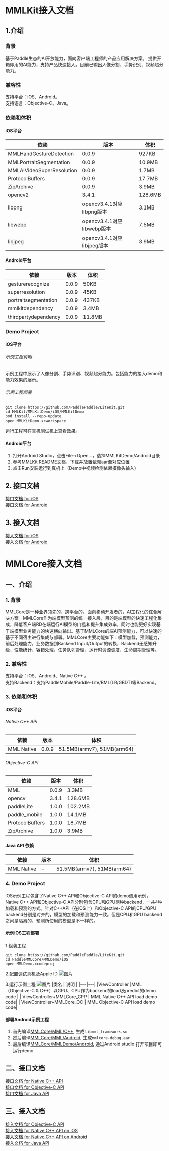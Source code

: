 # MMLKit接入文档
## 1.介绍
### 背景
基于Paddle⽣态的AI开放能⼒，⾯向客户端⼯程师的产品应⽤解决⽅案。 提供开箱即用的AI能力，支持产品快速接入。目前已输出人像分割、手势识别、视频超分能力。

### 兼容性
支持平台：iOS、Android。
<br>
支持语言：Objective-C、Java。

### 依赖和体积
#### iOS平台
|依赖 | 版本| 体积 |
|---|---|---|
|MMLHandGestureDetection| 0.0.9| 927KB |
|MMLPortraitSegmentation| 0.0.9| 10.9MB |
|MMLAIVideoSuperResolution| 0.0.9| 1.7MB |
|ProtocolBuffers| 0.0.9| 17.7MB |
|ZipArchive| 0.0.9| 3.9MB |
|opencv2| 3.4.1| 128.6MB |
|libpng| opencv3.4.1对应libpng版本| 3.1MB |
|libwebp| opencv3.4.1对应libwebp版本| 7.5MB | 
|libjpeg| opencv3.4.1对应libjpeg版本| 3.9MB | 


#### Android平台
|依赖 | 版本| 体积 |
|---|---|---|
|gesturerecognize | 0.0.9 | 50KB |
|superresolution | 0.0.9 | 45KB |
|portraitsegmentation | 0.0.9 | 437KB |
|mmlkitdependency | 0.0.9 | 3.4MB |
|thirdpartydependency | 0.0.9 | 11.8MB |

### Demo Project
#### iOS平台
###### 示例工程说明
示例工程中展示了人像分割、手势识别、视频超分能力。包括能力的接入demo和能力效果的展示。

###### 示例工程部署
```
git clone https://github.com/PaddlePaddle/LiteKit.git
cd MMLKit/MMLKitDemo/iOS/MMLKitDemo
pod install --repo-update
open MMLKitDemo.xcworkspace
```
运行工程可在真机测试机上查看效果。


#### Android平台
1. 打开Android Studio，点击File->Open...，选择MMLKitDemo/Android目录
2. 参考[MMLKit README](/MMLKit/MMLKitDemo/Android/README.md)文档，下载并放置依赖aar至对应位置
3. 点击Run安装运行到真机上（Demo中视频检测依赖摄像头输入）



## 2. 接口文档
[接口文档 for iOS](/Doc/MMLKit接口文档(for%20iOS).md) <br>
[接口文档 for Android](/Doc/MMLKit接口文档(for%20Android).md)


## 3. 接入文档
[接入文档 for iOS](/Doc/MMLKit接入文档(for%20iOS).md) <br>
[接入文档 for Android](/Doc/MMLKit接入文档(for%20Android).md)









# MMLCore接入文档
## 一、介绍
### 1. 背景
MMLCore是一种业界领先的，跨平台的，面向移动开发者的，AI工程化的综合解决方案。MMLCore作为端模型预测的统一接入层，目的是端模型的快速工程化集成，降低客户端RD在端运行AI模型的门槛和提升集成效率，同时也能更好实现基于端模型业务能力的快速横向输出。基于MMLCore的端AI预测能力，可以快速的基于不同宿主进行集成与部署。MMLCore主要功能如下：模型加载，预测能力，前后处理能力，业务数据到Backend Input/Output的转换，Backend无感知升级，性能统计，容错处理，任务队列管理，运行时资源调度，生命周期管理等。


### 2. 兼容性
支持平台：iOS、Android、Native C++ 。<br>
支持Backend：支持PaddleMobile/Paddle-Lite/BML(LR/GBDT)等Backend。 


### 3. 依赖和体积
#### iOS平台
###### Native C++ API

| 依赖 | 版本 | 体积 | 
|---|---|---|
| MML Native | 0.0.9 | 51.5MB(armv7), 51MB(arm64) |

###### Objective-C API
|依赖| 版本|体积 | 
|---|---|---|
|MML|0.0.9|3.3MB|
|opencv|3.4.1|128.6MB|
|paddleLite|1.0.0|102.2MB|
|paddle_mobile|1.0.0|14.1MB|
|ProtocolBuffers|1.0.0|18.7MB|
|ZipArchive|1.0.0|3.9MB|


#### Java API 依赖
|依赖|版本| 体积 | 
|---|---|---|
| MML Native|-|51.5MB(armv7), 51MB(arm64) |

### 4. Demo Project
iOS示例工程包含了Native C++ API和Objective-C API的demo调用示例，Native C++ API和Objective-C API分别包含CPU和GPU两种backend，一共4种加载和预测的方式。针对C++API（在iOS上）和Objective-C API的CPU/GPU backend分别是对齐的，模型的加载和预测能力一致。但是CPU和GPU backend之间是隔离的，预测所使用的模型是不一样的。

#### 示例iOS工程部署
1.组装工程 
```
git clone https://github.com/PaddlePaddle/LiteKit.git
cd PaddleMMLCore/MMLDemo/iOS
open MMLDemo.xcodeproj
```
2.配置调试真机及Apple ID
![图片](/Doc/Resources/1_1.png)

3.运行示例工程
![图片](/Doc/Resources/1_2.png)
|类名 | 说明 | 
|---|---|
|ViewController |MML（Objective-C & C++）以GPU、CPU作为backend的load及predict的demo code |
| ViewController+MMLCore_CPP | MML Native C++ API load demo code|
| ViewController+MMLCore_OC | MML Objective-C API load demo code|

#### 部署Android示例工程  
1. 首先编译[MMLCore/MML/C++](MMLCore/MML/C%2B%2B/README.md), 生成`libmml_framework.so`
2. 然后编译[MMLCore/MML/Android](MMLCore/MML/Android/README.md), 生成`mmlcore-debug.aar`
3. 最后编译[MMLCore/MMLDemo/Android](MMLCore/MMLDemo/Android/README.md), 通过Android studio 打开项目即可运行demo

## 二、接口文档
[接口文档 for Native C++ API](/Doc/MMLCore接口文档(for%20Native%20C%2B%2B%20API).md)
<br>
[接口文档 for Objective-C API ](/Doc/MMLCore接口文档(for%20Objective-C%20API).md)
<br>
[接口文档 for Java API ](/Doc/MMLCore接口文档(for%20Java%20API).md)

## 三、接入文档
[接入文档 for Objective-C API ](/Doc/MMLCore接入文档(for%20Objective-C%20API).md)
<br>
[接入文档 for Native C++ API on iOS](/Doc/MMLCore接入文档(for%20Native%20C%2B%2B%20API%20on%20iOS).md)
<br>
[接入文档 for Native C++ API on Android](/Doc/MMLCore接入文档(for%20Native%20C%2B%2B%20API%20on%20Android).md)
<br>
[接入文档 for Java API ](/Doc/MMLCore接入文档(for%20Java%20API).md)




